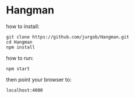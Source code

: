 # Hangman

how to install:

```
git clone https://github.com/jurgob/Hangman.git
cd Hangman
npm install
```


how to run: 

```
npm start
```

then point your browser to: 

```
localhost:4000
```
